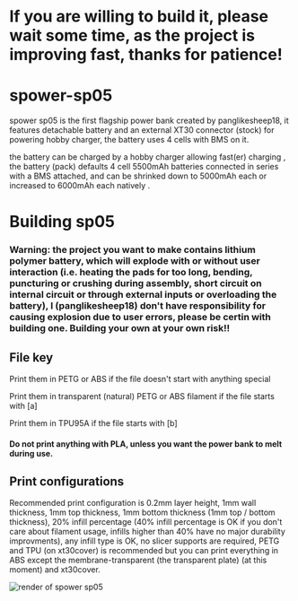 # If you are willing to build it, please wait some time, as the project is improving fast, thanks for patience!

# spower-sp05

<!--panglikesheep18 made the case, the rest are from others-->
spower sp05 is the first flagship power bank created by panglikesheep18, it features detachable battery and an external XT30 connector (stock) for powering hobby charger, the battery uses 4 cells with BMS on it.

the battery can be charged by a hobby charger allowing fast(er) charging <!--or be used for connecting hobby chargers directly without the body-->, the battery (pack) defaults 4 cell 5500mAh batteries connected in series with a BMS attached, and can be shrinked down to 5000mAh each or increased to 6000mAh each natively <!--idk why but it is all because i bought the cells in wrong capacity thinking that it had the same dimensions as previous but got it so wrong the pack enclousure had to be redesigned-->.

# Building sp05

### Warning: the project you want to make contains lithium polymer battery, which will explode <!-- mostly --> with or <!--rarely--> without user interaction (i.e. heating the pads for too long, bending, puncturing or crushing during assembly, short circuit on internal circuit or through external inputs or overloading the battery), I (panglikesheep18) <!--[[We]]--> don't have responsibility for causing explosion due to user errors, please be certin with building one. Building your own at your own risk!!

## File key
Print them in PETG or ABS if the file doesn't start with anything special

Print them in transparent (natural) PETG or ABS filament if the file starts with [a]   <!-- for "old-version" print them in PETG-->

Print them in TPU95A if the file starts with [b]    <!--(unless you want to risk the connector touching the contacts or don't add the connector)-->

#### Do not print anything with PLA, unless you want the power bank to melt during use.

## Print configurations

Recommended print configuration is 0.2mm layer height, 1mm wall thickness, 1mm top thickness, 1mm bottom thickness (1mm top / bottom thickness), 20% infill percentage (40% infill percentage is OK if you don't care about filament usage, infills higher than 40% have no major durability improvments), any infill type is OK, no slicer supports are required, PETG and TPU (on xt30cover) is recommended but you can print everything in ABS except the membrane-transparent (the transparent plate) (at this moment) and xt30cover.

<!-- Stock (mine) has 2 USB-A outputs with 12V-18W max. using only one port, 20V-60W max. on USB-C input / output port using only this port and a Micro-USB input connector with 12V-18W max. -->

<!-- images -->
<!--![render of spower sp05](https://user-images.githubusercontent.com/94123276/141441973-5969a629-3a23-494b-94b5-24d6e7739845.png)-->
![render of spower sp05](https://user-images.githubusercontent.com/94123276/145663791-a466c1f9-6a45-48b0-940e-74b780550f10.png)

